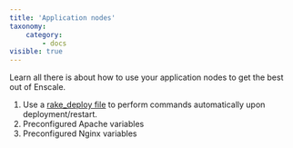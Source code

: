 ```yaml
---
title: 'Application nodes'
taxonomy:
    category:
        - docs
visible: true
---
```


Learn all there is about how to use your application nodes to get the best out of Enscale.

1. Use a [rake_deploy file](../app/rake) to perform commands automatically upon deployment/restart.
2. Preconfigured Apache variables
3. Preconfigured Nginx variables